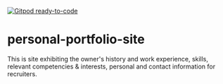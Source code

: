 [![Gitpod ready-to-code](https://img.shields.io/badge/Gitpod-ready--to--code-blue?logo=gitpod)](https://gitpod.io/#https://github.com/madibamndev/personal-portfolio-site)

# personal-portfolio-site
 This is site exhibiting the owner's history and work experience, skills, relevant competencies & interests, personal and contact information for recruiters.
